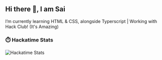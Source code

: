 ## Hi there 👋, I am Sai
I’m currently learning HTML & CSS, alongside Typerscript | 
Working with Hack Club! (It's Amazing)
<!--
**saineela/saineela** is a ✨ _special_ ✨ repository because its `README.md` (this file) appears on your GitHub profile.

Here are some ideas to get you started:

- 🔭 I’m currently working on Projects
- 🌱 I’m currently learning HTML & CSS, alongside Typerscript
- 👯 I’m looking to collaborate on ...
- 🤔 I’m looking for help with ...
- 💬 Ask me about ...
- 📫 How to reach me: ...
- 😄 Pronouns: ...
- ⚡ Fun fact: Hack Club is Amazing!
-->
### ⏱️ Hackatime Stats

![Hackatime Stats](https://github-readme-stats.hackclub.dev/api/wakatime?username=19767&api_domain=hackatime.hackclub.com&theme=darcula&custom_title=Hackatime+Stats&layout=compact&cache_seconds=0&langs_count=8)
